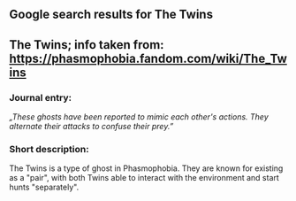 ## Google search results for The Twins
## The Twins; info taken from: https://phasmophobia.fandom.com/wiki/The_Twins
### Journal entry:
*„These ghosts have been reported to mimic each other's actions. They alternate their attacks to confuse their prey.”*

### Short description:
The Twins is a type of ghost in Phasmophobia. They are known for existing as a "pair", with both Twins able to interact with the environment and start hunts "separately".